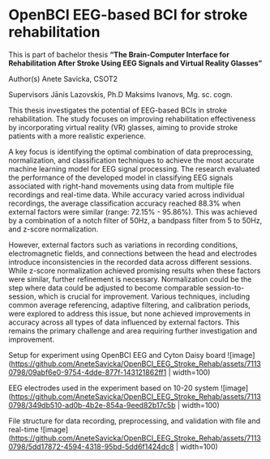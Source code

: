 # OpenBCI EEG-based BCI for stroke rehabilitation

This is part of bachelor thesis **“The Brain-Computer Interface for Rehabilitation After Stroke Using EEG Signals and Virtual Reality Glasses”**

Author(s)		Anete Savicka, CSOT2

Supervisors		Jānis Lazovskis, Ph.D
			Maksims Ivanovs, Mg. sc. cogn.

This thesis investigates the potential of EEG-based BCIs in stroke rehabilitation. The study focuses on improving rehabilitation effectiveness by incorporating virtual reality (VR) glasses, aiming to provide stroke patients with a more realistic experience. 

A key focus is identifying the optimal combination of data preprocessing, normalization, and classification techniques to achieve the most accurate machine learning model for EEG signal processing. The research evaluated the performance of the developed model in classifying EEG signals associated with right-hand movements using data from multiple file recordings and real-time data. While accuracy varied across individual recordings, the average classification accuracy reached 88.3% when external factors were similar (range: 72.15% - 95.86%). This was achieved by a combination of a notch filter of 50Hz, a bandpass filter from 5 to 50Hz, and z-score normalization.

However, external factors such as variations in recording conditions, electromagnetic fields, and connections between the head and electrodes introduce inconsistencies in the recorded data across different sessions. While z-score normalization achieved promising results when these factors were similar, further refinement is necessary. Normalization could be the step where data could be adjusted to become comparable session-to-session, which is crucial for improvement. Various techniques, including common average referencing, adaptive filtering, and calibration periods, were explored to address this issue, but none achieved improvements in accuracy across all types of data influenced by external factors. This remains the primary challenge and area requiring further investigation and improvement.

Setup for experiment using OpenBCI EEG and Cyton Daisy board
![image](https://github.com/AneteSavicka/OpenBCI_EEG_Stroke_Rehab/assets/71130798/09abf6e0-9754-4dde-877f-143121862ff1 | width=100)

EEG electrodes used in the experiment based on 10-20 system
![image](https://github.com/AneteSavicka/OpenBCI_EEG_Stroke_Rehab/assets/71130798/349db510-ad0b-4b2e-854a-9eed82b17c5b | width=100)

File structure for data recording, preprocessing, and validation with file and real-time
![image](https://github.com/AneteSavicka/OpenBCI_EEG_Stroke_Rehab/assets/71130798/5dd17872-4594-4318-95bd-5dd6f1424dc8 | width=100)
